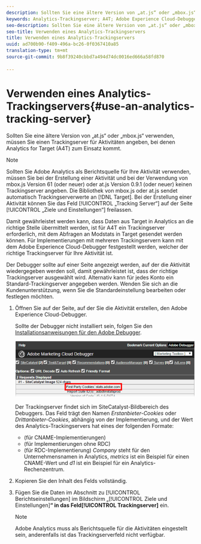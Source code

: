 ```yaml
---
description: Sollten Sie eine ältere Version von „at.js“ oder „mbox.js“ verwenden, müssen Sie einen Trackingserver für Aktivitäten angeben, bei denen Analytics for Target (A4T) zum Einsatz kommt.
keywords: Analytics-Trackingserver; A4T; Adobe Experience Cloud-Debugger; Berichtsquelle
seo-description: Sollten Sie eine ältere Version von „at.js“ oder „mbox.js“ verwenden, müssen Sie einen Trackingserver für Aktivitäten angeben, bei denen Analytics for Target (A4T) zum Einsatz kommt.
seo-title: Verwenden eines Analytics-Trackingservers
title: Verwenden eines Analytics-Trackingservers
uuid: ad700b90-f409-496a-bc26-0f0367410a85
translation-type: tm+mt
source-git-commit: 9b8f39240cbbd7a494d74dc0016ed666a58fd870

---
```



# Verwenden eines Analytics-Trackingservers{#use-an-analytics-tracking-server}

Sollten Sie eine ältere Version von „at.js“ oder „mbox.js“ verwenden, müssen Sie einen Trackingserver für Aktivitäten angeben, bei denen Analytics for Target (A4T) zum Einsatz kommt.

>[!NOTE]
>
>Sollten Sie Adobe Analytics als Berichtsquelle für Ihre Aktivität verwenden, müssen Sie bei der Erstellung einer Aktivität und bei der Verwendung von mbox.js Version 61 (oder neuer) oder at.js Version 0.9.1 (oder neuer) keinen Trackingserver angeben. Die Bibliothek von mbox.js oder at.js sendet automatisch Trackingserverwerte an [!DNL Target]. Bei der Erstellung einer Aktivität können Sie das Feld [!UICONTROL „Tracking Server“] auf der Seite [!UICONTROL „Ziele und Einstellungen“] freilassen.

Damit gewährleistet werden kann, dass Daten aus Target in Analytics an die richtige Stelle übermittelt werden, ist für A4T ein Trackingserver erforderlich, mit dem Abfragen an Modstats in Target gesendet werden können. Für Implementierungen mit mehreren Trackingservern kann mit dem Adobe Experience Cloud-Debugger festgestellt werden, welcher der richtige Trackingserver für Ihre Aktivität ist.

Der Debugger sollte auf einer Seite angezeigt werden, auf der die Aktivität wiedergegeben werden soll, damit gewährleistet ist, dass der richtige Trackingserver ausgewählt wird. Alternativ kann für jedes Konto ein Standard-Trackingserver angegeben werden. Wenden Sie sich an die Kundenunterstützung, wenn Sie die Standardeinstellung bearbeiten oder festlegen möchten.

1. Öffnen Sie auf der Seite, auf der Sie die Aktivität erstellen, den Adobe Experience Cloud-Debugger.

   Sollte der Debugger nicht installiert sein, folgen Sie den [Installationsanweisungen für den Adobe Debugger](https://marketing.adobe.com/resources/help/en_US/sc/implement/debugger_install.html).

   ![](assets/Screen_DebuggerTrackServ.png)

   Der Trackingserver findet sich im SiteCatalyst-Bildbereich des Debuggers. Das Feld trägt den Namen *Erstanbieter-Cookies* oder *Drittanbieter-Cookies*, abhängig von der Implementierung, und der Wert des Analytics-Trackingservers hat eines der folgenden Formate:

   * (für CNAME-Implementierungen)
   * (für Implementierungen ohne RDC)
   * (für RDC-Implementierung)
   *Company* steht für den Unternehmensnamen in Analytics, *metrics* ist ein Beispiel für einen CNAME-Wert und *d1* ist ein Beispiel für ein Analytics-Rechenzentrum.
1. Kopieren Sie den Inhalt des Felds vollständig.
1. Fügen Sie die Daten im Abschnitt zu [!UICONTROL Berichtseinstellungen] im Bildschirm „[!UICONTROL Ziele und Einstellungen]**“ in das Feld[!UICONTROL Trackingserver]** ein.

   >[!NOTE]
   >
   >Adobe Analytics muss als Berichtsquelle für die Aktivitäten eingestellt sein, anderenfalls ist das Trackingserverfeld nicht verfügbar.

